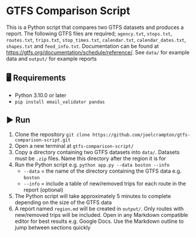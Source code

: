 # GTFS Comparison Script
This is a Python script that compares two GTFS datasets and produces a report. The following GTFS files are required; `agency.txt`, `stops.txt`, `routes.txt`, `trips.txt`, `stop_times.txt`, `calendar.txt`, `calendar_dates.txt`, `shapes.txt` and `feed_info.txt`. Documentation can be found at https://gtfs.org/documentation/schedule/reference/. See `data/` for example data and `output/` for example reports

## :desktop_computer: Requirements
- Python 3.10.0 or later
- `pip install email_validator pandas`

## :arrow_forward: Run
1. Clone the repository `git clone https://github.com/joelcrampton/gtfs-comparison-script.git`
2. Open a new terminal at `gtfs-comparison-script/`
3. Copy a directory containing two GTFS datasets into `data/`. Datasets must be `.zip` files. Name this directory after the region it is for
4. Run the Python script e.g. `python app.py --data boston --info`
    - `--data` = the name of the directory containing the GTFS data e.g. `boston`
    - `--info` = include a table of new/removed trips for each route in the report (optional)
5. The Python script will take approximately 5 minutes to complete depending on the size of the GTFS data
6. A report named `region.md` will be created in `output/`. Only routes with new/removed trips will be included. Open in any Markdown compatible editor for best results e.g. Google Docs. Use the Markdown outline to jump between sections quickly
